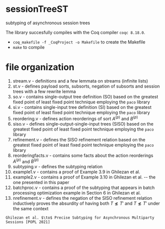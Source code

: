# sessionTreeST
subtyping of asynchronous session trees

The library succesfully compiles with the Coq compiler `coqc 8.18.0`.

- `coq_makefile -f _CoqProject -o Makefile` to create the Makefile
- `make` to compile

# file organization
1. stream.v - definitions and a few lemmata on streams (infinite lists)
2. st.v - defines payload sorts, subsorts, negation of subsorts and session trees with a few rewrite lemma
3. so.v - contains single-output tree definition (SO) based on the greatest fixed point of least fixed point technique employing the `paco` library 
4. si.v - contains single-input tree definition (SI) based on the greatest fixed point of least fixed point technique employing the `paco` library 
5. reordering.v - defines action reorderings of sort  $A^{(p)}$ and  $B^{(p)}$
6. siso.v -  defines single-output-single-input trees (SISO) based on the greatest fixed point of least fixed point technique employing the `paco` library 
7. refinement.v - defines the SISO refinement relation based on the greatest fixed point of least fixed point technique employing the `paco` library 
8. reorderingfacts.v - contains some facts about the action reorderings $A^{(p)}$ and  $B^{(p)}$
9. subtyping.v - defines the subtyping relation 
10. example1.v - contains a proof of Example 3.9 in Ghilezan et al.
11. example2.v - contains a proof of Example 3.10 in Ghilezan et al. -- the one presented in this paper
12. batchproc.v -  contains a proof of the subtyping that appears in batch processing optimization example in Section 6 in Ghilezan et al.
13. nrefinement.v - defines the negation of the SISO refinement relation inductively proves the absurdity of having both $T \not\lesssim T'$ and $T \not\lesssim T'$ under the same context 

`Ghilezan et al. $\to$ Precise Subtyping for Asynchronous Multiparty Sessions [POPL 2021]`